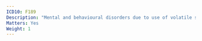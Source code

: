```yaml
---
ICD10: F189
Description: "Mental and behavioural disorders due to use of volatile solvents: Unspecified mental and behavioural disorder"
Matters: Yes
Weight: 1
---
```

